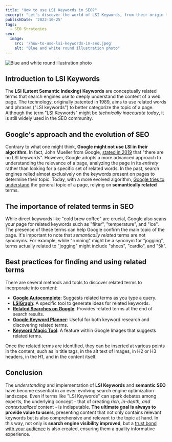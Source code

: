 ```yaml
---
title: "How to use LSI Keywords in SEO?"
excerpt: "Let's discover the world of LSI Keywords, from their origin to their importance in semantic SEO. Let's see how to use them in online content."
publishDate: '2022-10-25'
tags:
  - SEO Strategies
seo:
  image:
    src: '/how-to-use-lsi-keywords-in-seo.jpeg'
    alt: "Blue and white round illustration photo"
---
```


![Blue and white round illustration photo](/how-to-use-lsi-keywords-in-seo.jpeg)

## Introduction to LSI Keywords

The **LSI (Latent Semantic Indexing) Keywords** are conceptually related terms that search engines use to deeply understand the content of a web page. The technology, originally patented in 1989, aims to use related words and phrases ("LSI keywords") to better categorize the topic of a page. Although the term "LSI Keywords" might be _technically inaccurate today_, it is still widely used in the SEO community.

## Google's approach and the evolution of SEO

Contrary to what one might think, **Google might not use LSI in their algorithm**. In fact, John Mueller from Google, [stated in 2019](https://x.com/JohnMu/status/1156293862681468929?s=20) that "there are no LSI keywords". However, Google adopts a more advanced approach to understanding the relevance of a page, analyzing the page in its _entirety_ rather than looking for a specific set of related words. In the past, search engines relied almost exclusively on the keywords present on pages to determine their topic. Today, with a more evolved algorithm, [Google tries to understand](https://developers.google.com/search/docs/fundamentals/how-search-works#:~:text=After%20a%20page%20is%20crawled%2C%20Google%20tries%20to%20understand%20what%20the%20page%20is%20about.) the general topic of a page, relying on **semantically related** terms.

## The importance of related terms in SEO

While direct keywords like "cold brew coffee" are crucial, Google also scans your page for related keywords such as "filter", "temperature", and "ice". The presence of these terms can help Google confirm the main topic of the page. It's important to note that _semantically related_ terms are not synonyms. For example, while "running" might be a synonym for "jogging", terms actually related to "jogging" might include "shoes", "cardio", and "5k".

## Best practices for finding and using related terms

There are several methods and tools to discover related terms to incorporate into content:

- [**Google Autocomplete**](https://moz.com/blog/google-autocomplete-seo-tool): Suggests related terms as you type a query.
- [**LSIGraph**](https://lsigraph.com/): A specific tool to generate ideas for related keywords.
- [**Related Searches on Google**](https://ahrefs.com/seo/glossary/related-searches): Provides related terms at the end of search results.
- [**Google Keyword Planner**](https://support.google.com/google-ads/answer/7337243?hl=it): Useful for both keyword research and discovering related terms.
- [**Keyword Magic Tool**](https://www.semrush.com/analytics/keywordmagic/): A feature within Google Images that suggests related terms.

Once the related terms are identified, they can be inserted at various points in the content, such as in title tags, in the alt text of images, in H2 or H3 headers, in the H1, and in the content itself.

## Conclusion

The _understanding_ and implementation of **LSI Keywords** and **semantic SEO** have become essential in an ever-evolving search engine optimization landscape. Even if terms like "LSI Keywords" can spark debates among experts, the underlying concept - that of creating _rich, in-depth, and contextualized_ content - is indisputable. **The ultimate goal is always to provide value to users**, presenting content that not only contains relevant keywords but is also comprehensive and relevant to the topic at hand. In this way, not only is **search engine visibility improved**, but a [trust bond with your audience](https://developers.google.com/search/blog/2022/12/google-raters-guidelines-e-e-a-t?hl=it) is also created, ensuring them a quality informative experience.
